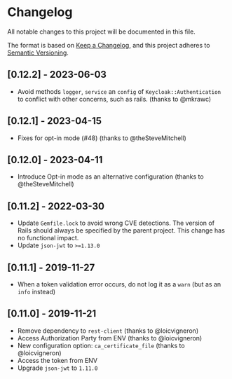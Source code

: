 # Changelog

All notable changes to this project will be documented in this file.

The format is based on [Keep a Changelog](https://keepachangelog.com/en/1.0.0/),
and this project adheres to [Semantic Versioning](https://semver.org/spec/v2.0.0.html).

## [0.12.2] - 2023-06-03

* Avoid methods `logger`, `service` an `config` of `Keycloak::Authentication` to conflict with other concerns, such as rails. (thanks to @mkrawc)

## [0.12.1] - 2023-04-15

* Fixes for opt-in mode (#48) (thanks to @theSteveMitchell)

## [0.12.0] - 2023-04-11

* Introduce Opt-in mode as an alternative configuration (thanks to @theSteveMitchell)

## [0.11.2] - 2022-03-30

* Update `Gemfile.lock` to avoid wrong CVE detections. The version of Rails should always be specified by the parent project. This change has no functional impact.
* Update `json-jwt` to `>=1.13.0`

## [0.11.1] - 2019-11-27

* When a token validation error occurs, do not log it as a `warn` (but as an `info` instead)

## [0.11.0] - 2019-11-21

* Remove dependency to `rest-client` (thanks to @loicvigneron)
* Access Authorization Party from ENV (thanks to @loicvigneron)
* New configuration option: `ca_certificate_file` (thanks to @loicvigneron)
* Access the token from ENV
* Upgrade `json-jwt` to `1.11.0`